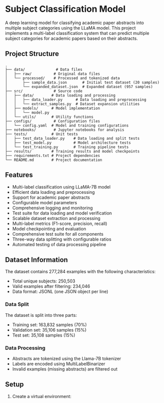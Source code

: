 # Subject Classification Model

A deep learning model for classifying academic paper abstracts into multiple subject categories using the LLaMA model. This project implements a multi-label classification system that can predict multiple subject categories for academic papers based on their abstracts.

## Project Structure

```
.
├── data/              # Data files
│   ├── raw/          # Original data files
│   └── processed/    # Processed and tokenized data
│       ├── sample_data.json       # Initial test dataset (20 samples)
│       └── expanded_dataset.json  # Expanded dataset (957 samples)
├── src/              # Source code
│   ├── data/        # Data loading and processing
│   │   ├── data_loader.py      # Data loading and preprocessing
│   │   └── extract_samples.py  # Dataset expansion utilities
│   ├── models/      # Model implementation
│   │   └── model.py
│   └── utils/       # Utility functions
├── configs/          # Configuration files
│   └── config.yaml  # Model and training configurations
├── notebooks/        # Jupyter notebooks for analysis
├── tests/           # Unit tests
│   ├── test_data_loader.py    # Data loading and split tests
│   ├── test_model.py          # Model architecture tests
│   └── test_training.py       # Training pipeline tests
├── results/         # Training results and model checkpoints
├── requirements.txt # Project dependencies
└── README.md        # Project documentation
```

## Features

- Multi-label classification using LLaMA-7B model
- Efficient data loading and preprocessing
- Support for academic paper abstracts
- Configurable model parameters
- Comprehensive logging and monitoring
- Test suite for data loading and model verification
- Scalable dataset extraction and processing
- Multi-label metrics (F1-score, precision, recall)
- Model checkpointing and evaluation
- Comprehensive test suite for all components
- Three-way data splitting with configurable ratios
- Automated testing of data processing pipeline

## Dataset Information

The dataset contains 277,284 examples with the following characteristics:
- Total unique subjects: 250,503
- Valid examples after filtering: 234,046
- Data format: JSONL (one JSON object per line)

### Data Split
The dataset is split into three parts:
- Training set: 163,832 samples (70%)
- Validation set: 35,106 samples (15%)
- Test set: 35,108 samples (15%)

### Data Processing
- Abstracts are tokenized using the Llama-7B tokenizer
- Labels are encoded using MultiLabelBinarizer
- Invalid examples (missing abstracts) are filtered out

## Setup

1. Create a virtual environment:
```